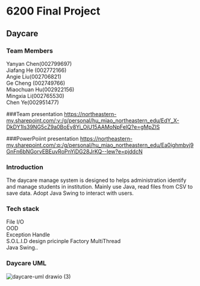 # 6200 Final Project 
## Daycare  
### Team Members   
Yanyan Chen(002799697)  
Jiafang He (002772166)  
Angie Liu(002706821)  
Ge Cheng (002749766)  
Miaochuan Hu(002922156)  
Mingxia Li(002765530)  
Chen Ye(002951477)  

###Team presentation
https://northeastern-my.sharepoint.com/:v:/g/personal/hu_miao_northeastern_edu/EdY_X-DkDY1Is39NG5cZ9a0BoEy8Yi_OiU15AAMoNpFelQ?e=gMpZIS

###PowerPoiint presentation
https://northeastern-my.sharepoint.com/:p:/g/personal/hu_miao_northeastern_edu/Ea0ighmbvj9GnFn6bNGorvEBEuvRoPnYiDG28JrKQ--lew?e=pjddcN

### Introduction  
The daycare manage system is designed to helps administration identify and manage students in institution. Mainly use Java, read files from CSV to save data. Adopt Java Swing to interact with users.

### Tech stack
File I/O  
OOD  
Exception Handle  
S.O.L.I.D design pricinple
Factory 
MultiThread  
Java Swing..

### Daycare UML

![daycare-uml drawio (3)](https://user-images.githubusercontent.com/66103633/206919664-e38c0d39-9f63-473c-96f1-035de6ad40df.png)
